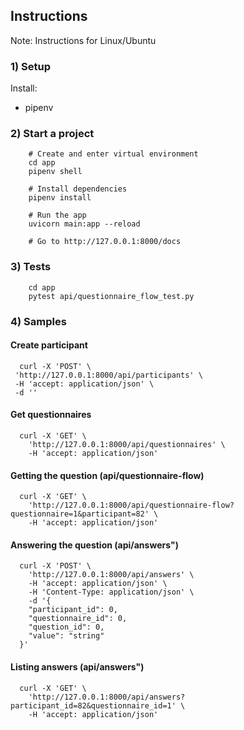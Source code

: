 ## Instructions

Note: Instructions for Linux/Ubuntu
    
### 1) Setup
 
Install:
     
   * pipenv

### 2) Start a project
        

        # Create and enter virtual environment
        cd app
        pipenv shell
        
        # Install dependencies
        pipenv install
   
        # Run the app
        uvicorn main:app --reload
        
        # Go to http://127.0.0.1:8000/docs

### 3) Tests
   

        cd app
        pytest api/questionnaire_flow_test.py

### 4) Samples

#### Create participant

      curl -X 'POST' \
     'http://127.0.0.1:8000/api/participants' \
     -H 'accept: application/json' \
     -d ''

#### Get questionnaires

      curl -X 'GET' \
        'http://127.0.0.1:8000/api/questionnaires' \
        -H 'accept: application/json'

#### Getting the question (api/questionnaire-flow)

      curl -X 'GET' \
        'http://127.0.0.1:8000/api/questionnaire-flow?questionnaire=1&participant=82' \
        -H 'accept: application/json'

#### Answering the question (api/answers")

      curl -X 'POST' \
        'http://127.0.0.1:8000/api/answers' \
        -H 'accept: application/json' \
        -H 'Content-Type: application/json' \
        -d '{
        "participant_id": 0,
        "questionnaire_id": 0,
        "question_id": 0,
        "value": "string"
      }'

#### Listing answers (api/answers")
      
      curl -X 'GET' \
        'http://127.0.0.1:8000/api/answers?participant_id=82&questionnaire_id=1' \
        -H 'accept: application/json'
